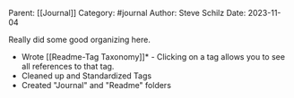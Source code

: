 Parent: [[Journal]]
Category: #journal 
Author: Steve Schilz
Date: 2023-11-04

Really did some good organizing here.   
* Wrote [[Readme-Tag Taxonomy]]* - Clicking on a tag allows you to see all references to that tag.  
* Cleaned up and Standardized Tags
* Created "Journal" and "Readme" folders
